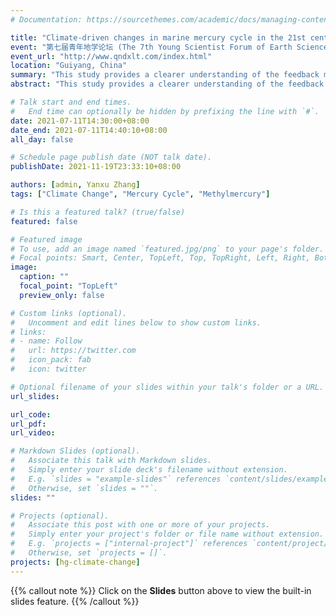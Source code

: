 ```yaml
---
# Documentation: https://sourcethemes.com/academic/docs/managing-content/

title: "Climate-driven changes in marine mercury cycle in the 21st century"
event: "第七届青年地学论坛 (The 7th Young Scientist Forum of Earth Science)"
event_url: "http://www.qndxlt.com/index.html"
location: "Guiyang, China"
summary: "This study provides a clearer understanding of the feedback mechanisms affecting the future marine mercury cycle through a sensitivity experimental design."
abstract: "This study provides a clearer understanding of the feedback mechanisms affecting the future marine mercury cycle through a sensitivity experimental design. This could be of great importance for understanding the impact of climate change on the evolution of marine mercury biogeochemical cycle, and has implications for further insight into the future distribution of environmental mercury pollution under global warming conditions, the mercury exposure level of the population and its possible health risks."

# Talk start and end times.
#   End time can optionally be hidden by prefixing the line with `#`.
date: 2021-07-11T14:30:00+08:00
date_end: 2021-07-11T14:40:10+08:00
all_day: false

# Schedule page publish date (NOT talk date).
publishDate: 2021-11-19T23:33:10+08:00

authors: [admin, Yanxu Zhang]
tags: ["Climate Change", "Mercury Cycle", "Methylmercury"]

# Is this a featured talk? (true/false)
featured: false

# Featured image
# To use, add an image named `featured.jpg/png` to your page's folder. 
# Focal points: Smart, Center, TopLeft, Top, TopRight, Left, Right, BottomLeft, Bottom, BottomRight.
image:
  caption: ""
  focal_point: "TopLeft"
  preview_only: false

# Custom links (optional).
#   Uncomment and edit lines below to show custom links.
# links:
# - name: Follow
#   url: https://twitter.com
#   icon_pack: fab
#   icon: twitter

# Optional filename of your slides within your talk's folder or a URL.
url_slides:

url_code:
url_pdf:
url_video:

# Markdown Slides (optional).
#   Associate this talk with Markdown slides.
#   Simply enter your slide deck's filename without extension.
#   E.g. `slides = "example-slides"` references `content/slides/example-slides.md`.
#   Otherwise, set `slides = ""`.
slides: ""

# Projects (optional).
#   Associate this post with one or more of your projects.
#   Simply enter your project's folder or file name without extension.
#   E.g. `projects = ["internal-project"]` references `content/project/deep-learning/index.md`.
#   Otherwise, set `projects = []`.
projects: [hg-climate-change]
---
```

{{% callout note %}}
Click on the **Slides** button above to view the built-in slides feature.
{{% /callout %}}